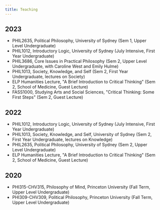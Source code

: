 ```yaml
---
title: Teaching
---
```


## 2023

* PHIL2635, Political Philosophy, University of Sydney (Sem 1, Upper Level Undergraduate)
* PHIL1012, Introductory Logic, University of Sydney (July Intensive, First Year Undergraduate)
* PHIL3686, Core Issues in Practical Philosophy (Sem 2, Upper Level Undergraduate, with Caroline West and Emily Hulme)
* PHIL1013, Society, Knowledge, and Self (Sem 2, First Year Undergraduate, lectures on Society)
* ELP Humanities Lecture, "A Brief Introduction to Critical Thinking" (Sem 2, School of Medicine, Guest Lecture)
* FASS1000, Studying Arts and Social Sciences, "Critical Thinking: Some First Steps" (Sem 2, Guest Lecture) 


## 2022

* PHIL1012, Introductory Logic, University of Sydney (July Intensive, First Year Undergraduate)
* PHIL1013, Society, Knowledge, and Self, University of Sydney (Sem 2, First Year Undergraduate, lectures on Knowledge)
* PHIL2635, Political Philosophy, University of Sydney (Sem 2, Upper Level Undergraduate)
* ELP Humanities Lecture, "A Brief Introduction to Critical Thinking" (Sem 2, School of Medicine, Guest Lecture)

## 2020

* PHI315-CHV315, Philosophy of Mind, Princeton University (Fall Term, Upper Level Undergraduate)
* PHI309-CHV309, Political Philosophy, Princeton University (Fall Term, Upper Level Undergraduate)
